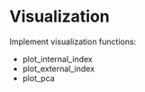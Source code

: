 # Visualization

Implement visualization functions:

- plot_internal_index
- plot_external_index
- plot_pca
